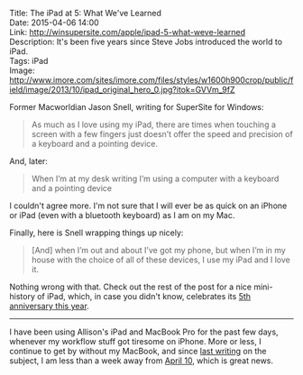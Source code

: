 Title: The iPad at 5: What We've Learned  
Date: 2015-04-06 14:00  
Link: http://winsupersite.com/apple/ipad-5-what-weve-learned  
Description: It's been five years since Steve Jobs introduced the world to iPad.  
Tags: iPad  
Image: http://www.imore.com/sites/imore.com/files/styles/w1600h900crop/public/field/image/2013/10/ipad_original_hero_0.jpg?itok=GVVm_9fZ  

Former Macworldian Jason Snell, writing for SuperSite for Windows:

> As much as I love using my iPad, there are times when touching a screen with a few fingers just doesn’t offer the speed and precision of a keyboard and a pointing device.

And, later:

> When I’m at my desk writing I’m using a computer with a keyboard and a pointing device

I couldn't agree more. I'm not sure that I will ever be as quick on an iPhone or iPad (even with a bluetooth keyboard) as I am on my Mac.

Finally, here is Snell wrapping things up nicely:

> [And] when I’m out and about I’ve got my phone, but when I’m in my house with the choice of all of these devices, I use my iPad and I love it.

Nothing wrong with that. Check out the rest of the post for a nice mini-history of iPad, which, in case you didn't know, celebrates its [5th anniversary this year][theoeranalyzed].

***

I have been using Allison's iPad and MacBook Pro for the past few days, whenever my workflow stuff got tiresome on iPhone. More or less, I continue to get by without my MacBook, and since [last writing][theoeranalyzed 2] on the subject, I am less than a week away from [April 10][cnet], which is great news.

[cnet]: http://www.cnet.com/products/apple-macbook-2015/ "Cnet on the new 2015 MacBook"
[theoeranalyzed]: /2015/1/26/five-years-of-ipad "My link to Stephen Hackett's piece on the 5th anniversary of the iPad"
[theoeranalyzed 2]: /2015/3/31/macbookless "My piece about going MacBook-less for a short time"